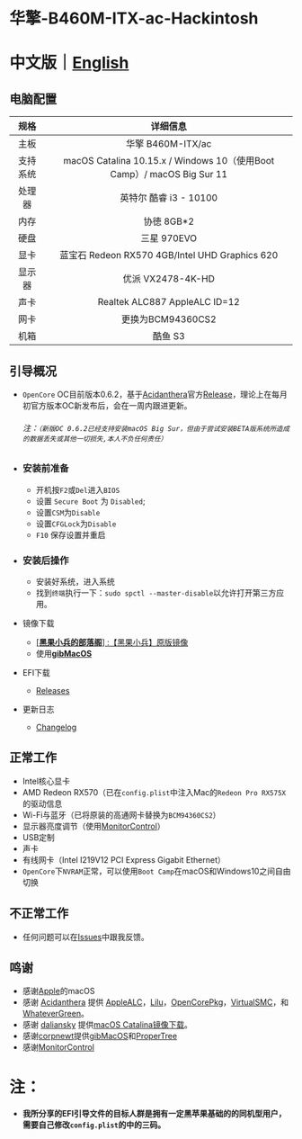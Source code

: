 # 华擎-B460M-ITX-ac-Hackintosh

# 中文版｜[English]( README-EN.md)

## 电脑配置

|   规格   |                           详细信息                           |
| :------: | :----------------------------------------------------------: |
|   主板   |                      华擎 B460M-ITX/ac                       |
| 支持系统 | macOS Catalina 10.15.x / Windows 10（使用Boot Camp）/ macOS Big Sur 11 |
|  处理器  |                    英特尔 酷睿 i3 - 10100                    |
|   内存   |                          协徳 8GB*2                          |
|   硬盘   |                         三星 970EVO                          |
|   显卡   |        蓝宝石 Redeon RX570 4GB/Intel UHD Graphics 620        |
|  显示器  |                      优派 VX2478-4K-HD                       |
|   声卡   |                Realtek ALC887  AppleALC ID=12                |
|   网卡   |                      更换为BCM94360CS2                       |
|   机箱   |                           酷鱼 S3                            |

## 引导概况

- `OpenCore`  OC目前版本0.6.2，基于[Acidanthera](https://github.com/acidanthera)官方[Release](https://github.com/acidanthera/OpenCorePkg/releases)，理论上在每月初官方版本OC新发布后，会在一周内跟进更新。
  
    ###### 注：`（新版OC 0.6.2已经支持安装macOS Big Sur，但由于尝试安装BETA版系统所造成的数据丢失或其他一切损失,本人不负任何责任）`
  
- ### 安装前准备
  
  - 开机按`F2`或`Del`进入`BIOS`
  - 设置 `Secure Boot` 为 `Disabled`;
  - 设置`CSM`为`Disable`
  - 设置`CFGLock`为`Disable`
  - `F10` 保存设置并重启

- ### 安装后操作

  - 安装好系统，进入系统
  - 找到`终端`执行一下：`sudo spctl --master-disable`以允许打开第三方应用。

- 镜像下载
  
  - [[**黑果小兵的部落阁**] :【黑果小兵】原版镜像](https://blog.daliansky.net/categories/下载/镜像/)
  - 使用[**gibMacOS**](https://github.com/corpnewt/gibMacOS)
  
- EFI下载
  
  - [Releases](https://github.com/WenvyG/ASRock-B460M-ITX-ac-Hackintosh)
- 更新日志  
  
  - [Changelog](Changelog.md)

## 正常工作

- Intel核心显卡
- AMD Redeon RX570（已在`config.plist`中注入Mac的`Redeon Pro RX575X`的驱动信息
- Wi-Fi与蓝牙（已将原装的高通网卡替换为`BCM94360CS2`）
- 显示器亮度调节（使用[MonitorControl](https://github.com/MonitorControl/MonitorControl/releases)）
- USB定制
- 声卡
- 有线网卡（Intel I219V12 PCI Express Gigabit Ethernet）
- `OpenCore`下`NVRAM`正常，可以使用`Boot Camp`在macOS和Windows10之间自由切换

## 不正常工作

- 任何问题可以在[Issues](https://github.com/WenvyG/Lenovo-ideapad-110-15IKB-Hackintosh/issues)中跟我反馈。

## 鸣谢

- 感谢[Apple](https://www.apple.com/cn/)的macOS
- 感谢 [Acidanthera](https://github.com/acidanthera) 提供 [AppleALC](https://github.com/acidanthera/AppleALC)，[Lilu](https://github.com/acidanthera/Lilu)，[OpenCorePkg](https://github.com/acidanthera/OpenCorePkg)，[VirtualSMC](https://github.com/acidanthera/VirtualSMC)，和 [WhateverGreen](https://github.com/acidanthera/WhateverGreen)。
- 感谢 [daliansky](https://github.com/daliansky) 提供[macOS Catalina镜像下载](https://blog.daliansky.net/categories/下载/镜像/)。
- 感谢[corpnewt](https://github.com/corpnewt)提供[gibMacOS](https://github.com/corpnewt/gibMacOS)和[ProperTree](https://github.com/corpnewt/ProperTree)
- 感谢[MonitorControl](https://github.com/MonitorControl/MonitorControl/releases)

# 注：

- **我所分享的EFI引导文件的目标人群是拥有一定黑苹果基础的的同机型用户，需要自己修改`config.plist`的中的三码。**

  

